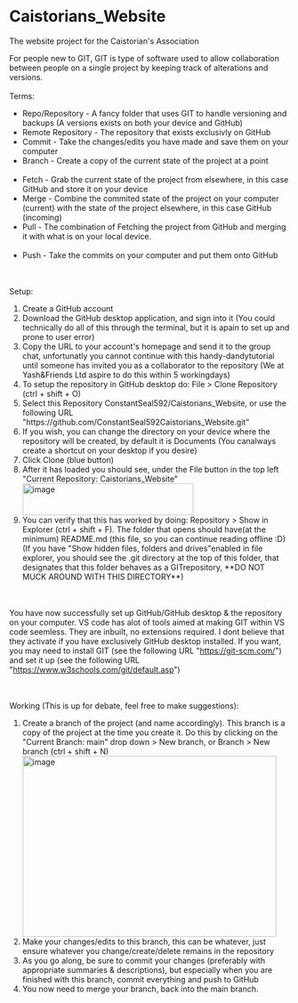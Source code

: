 # Caistorians_Website
The website project for the Caistorian's Association

For people new to GIT, GIT is type of software used to allow collaboration between people on a single project by keeping track of alterations and versions.
<br><br>
Terms:
<ul>
<li>Repo/Repository - A fancy folder that uses GIT to handle versioning and backups (A versions exists on both your device and GitHub)</li>
<li>Remote Repository - The repository that exists exclusivly on GitHub</li>
<li>Commit - Take the changes/edits you have made and save them on your computer</li>
<li>Branch - Create a copy of the current state of the project at a point</li>
<br>
<li>Fetch - Grab the current state of the project from elsewhere, in this case GitHub and store it on your device</li>
<li>Merge - Combine the commited state of the project on your computer (current) with the state of the project elsewhere, in this case GitHub (incoming)</li>
<li>Pull - The combination of Fetching the project from GitHub and merging it with what is on your local device.</li>
<br>
<li>Push - Take the commits on your computer and put them onto GitHub</li>
</ul>

<br><br>
Setup:
<ol>
<li>Create a GitHub account</li>
<li>Download the GitHub desktop application, and sign into it (You could technically do all of this through the terminal, but it is apain to set up and prone to user error)</li>
<li>Copy the URL to your account's homepage and send it to the group chat, unfortunatly you cannot continue with this handy-dandytutorial until someone has invited you as a collaborator to the repository (We at Yash&Friends Ltd aspire to do this within 5 workingdays)</li>
<li>To setup the repository in GitHub desktop do: File > Clone Repository (ctrl + shift + O)</li>
<li>Select this Repository ConstantSeal592/Caistorians_Website, or use the following URL "https://github.com/ConstantSeal592Caistorians_Website.git"</li>
<li>If you wish, you can change the directory on your device where the repository will be created, by default it is Documents (You canalways create a shortcut on your desktop if you desire)</li>
<li>Click Clone (blue button)</li>
<li>After it has loaded you should see, under the File button in the top left "Current Repository: Caistorians_Website"</li>
<img width="307" height="57" alt="image" src="https://github.com/user-attachments/assets/f32ef406-7f62-49a9-9b18-f47c6569d6dc" /><br>
<li>You can verify that this has worked by doing: Repository > Show in Explorer (ctrl + shift + F). The folder that opens should have(at the minimum) README.md (this file, so you can continue reading offline :D) (If you have "Show hidden files, folders and drives"enabled in file explorer, you should see the .git directory at the top of this folder, that designates that this folder behaves as a GITrepository, **DO NOT MUCK AROUND WITH THIS DIRECTORY**)</li>
</ol>

<br><br>
You have now successfully set up GitHub/GitHub desktop & the repository on your computer. VS code has alot of tools aimed at making GIT within VS code seemless. They are inbuilt, no extensions required. I dont believe that they activate if you have exclusively GitHub desktop installed. If you want, you may need to install GIT (see the following URL "https://git-scm.com/") and set it up (see the following URL "https://www.w3schools.com/git/default.asp")

<br><br>
Working (This is up for debate, feel free to make suggestions):
<ol>
<li>Create a branch of the project (and name accordingly). This branch is a copy of the project at the time you create it. Do this by clicking on the "Current Branch: main" drop down > New branch, or Branch > New branch (ctrl + shift + N)</li>
<img width="456" height="325" alt="image" src="https://github.com/user-attachments/assets/19981df2-7540-4aff-9281-195c7cd671e5" />
<li>Make your changes/edits to this branch, this can be whatever, just ensure whatever you change/create/delete remains in the repository</li>
<li>As you go along, be sure to commit your changes (preferably with appropriate summaries & descriptions), but especially when you are finished with this branch, commit everything and push to GitHub</li>
<li>You now need to merge your branch, back into the main branch.</li>
</ol>
